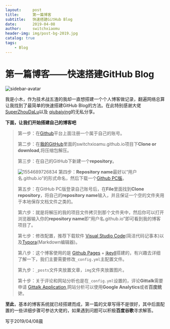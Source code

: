 ```yaml
---
layout:     post
title:      第一篇博客
subtitle:   快速搭建GitHub Blog
date:       2019-04-08
author:     switchxiaomu
header-img: img/post-bg-2019.jpg
catalog: true
tags:                              
    - Blog
---
```

# 第一篇博客——快速搭建GitHub Blog

![sidebar-avatar](C:\Users\小木\Documents\GitHub\switchxiaomu.github.io\switchxiaomu.github.io\img\sidebar-avatar.jpg)

我是小木，作为技术战五渣的我却一直想搭建一个个人博客做记录，翻遍网络总算让我找到了最简单的快速搭建GitHub Blog的方法。在此特别感谢大佬 [SuperZhouDaLu](https://github.com/superZhouDaLu)以及 [qiubaiying](https://github.com/qiubaiying)的无私分享。

**下面，让我们开始搭建自己的博客吧**

> 第一步：在[Github](https://github.com)平台上面注册一个属于自己的账号。
>
> 第二步：在[我的GitHub](https://github.com/switchxiaomu/switchxiaomu.github.io)里面的switchxioamu.github.io项目下**Clone or download**,将压缩包解压。
>
> 第三步：在自己的GitHub下新建一个**repository**。
>
> ![1554689726834](C:\Users\小木\AppData\Roaming\Typora\typora-user-images\1554689726834.png)
> 第四步：**Repository name**最好以“用户名.github.io”的形式命名，然后下载一个[Github PC版](https://desktop.github.com)。
>
> 第五步：在GitHub PC版登录自己账号后，在**File**里面找到**Clone repository**，将自己的**repository name**输入，并且保证一个空的文件夹用于本地保存文档文件之类的。
>
> 第六步：就是将解压的我的项目文件拷贝到那个文件夹中，然后你可以打开浏览器输入你的**repository name**即“用户名.github.io”即可看到我的博客项目了。
>
> 第七步：修改配置，推荐下载软件 [Visual Studio Code](https://code.visualstudio.com)(简洁代码记事本)以及[Typora](https://typora.io)(Markdown编辑器)。
>
> 第八步：这个博客使用的是 [Github Pages](https://pages.github.com) + [jkeyll](http://jekyllcn.com/)搭建的，有兴趣去详细了解一下，我们主要需要修改```_config.yml```主配置文件。
>
> 第九步：```_posts```文件夹放置文章，```img```文件夹放置图片。
>
> 第十步：关于评论和网站分析也是在```_config.yml```设置的，评论**Gittalk**需要申请 [Gittalk Application](https://github.com/settings/applications/new),网站分析可以使用**Google Analytics**或者**百度统计**。

**至此**，基本的博客系统就已经搭建而成，第一篇的文章写得不是很好，其中后面配置的一些详细步骤可参访大佬的，如果遇到问题可以积极**百度谷歌**寻求解答。

写于2019/04/08晨
